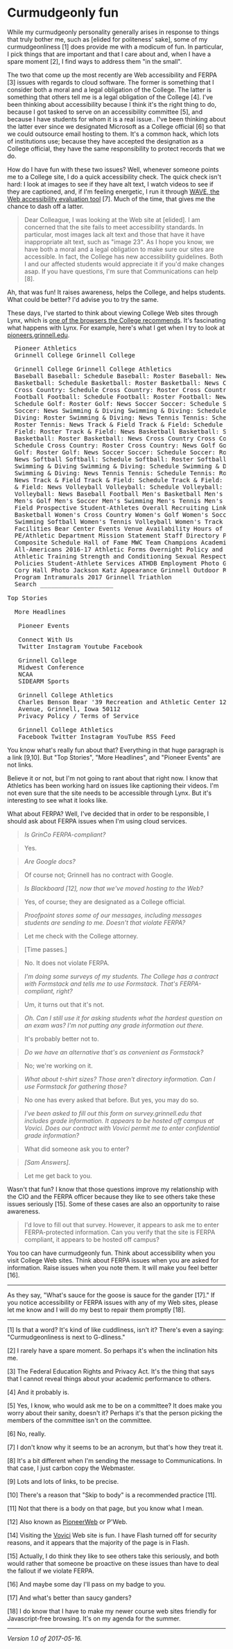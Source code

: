 Curmudgeonly fun
================

While my curmudgeonly personality generally arises in response to
things that truly bother me, such as [elided for politeness' sake],
some of my curmudgeonliness [1] does provide me with a modicum of
fun.  In particular, I pick things that are important and that I
care about and, when I have a spare moment [2], I find ways to
address them "in the small".

The two that come up the most recently are Web accessibility and FERPA
[3] issues with regards to cloud software.  The former is something that I
consider both a moral and a legal obligation of the College.  The latter
is something that others tell me is a legal obligation of the College
[4].  I've been thinking about accessibility because I think it's the
right thing to do, because I got tasked to serve on an accessibility
committee [5], and because I have students for whom it is a real issue..
I've been thinking about the latter ever since we designated Microsoft as
a College official [6] so that we could outsource email hosting to them.
It's a common hack, which lots of institutions use; because they have
accepted the designation as a College official, they have the same
responsibility to protect records that we do.

How do I have fun with these two issues?  Well, whenever someone points
me to a College site, I do a quick accessibility check.  The quick
check isn't hard: I look at images to see if they have alt text,
I watch videos to see if they are captioned, and, if I'm feeling
energetic, I run it through [WAVE, the Web accessibility evaluation
tool](http://wave.webaim.org/) [7].  Much of the time, that gives me
the chance to dash off a latter.

> Dear Colleague, I was looking at the Web site at [elided].
I am concerned that the site fails to meet accessibility standards.
In particular, most images lack alt text and those that have it have
inappropriate alt text, such as "image 23".  As I hope you know, we have
both a moral and a legal obligation to make sure our sites are accessible.
In fact, the College has new accessibility guidelines.  Both I and
our affected students would appreciate it if you'd make changes asap.
If you have questions, I'm sure that Communications can help [8].

Ah, that was fun!  It raises awareness, helps the College, and helps 
students.  What could be better?  I'd advise you to try the same.

These days, I've started to think about viewing College Web
sites through Lynx, which is [one of the browsers the College
recommends](http://www.grinnell.edu/accessibility-statement).  It's
fascinating what happens with Lynx.  For example, here's what I get when
I try to look at [pioneers.grinnell.edu](http://pioneers.grinnell.edu/).

<pre>
  Pioneer Athletics
  Grinnell College Grinnell College

  Grinnell College Grinnell College Athletics
  Baseball Baseball: Schedule Baseball: Roster Baseball: News Basketball
  Basketball: Schedule Basketball: Roster Basketball: News Cross Country
  Cross Country: Schedule Cross Country: Roster Cross Country: News
  Football Football: Schedule Football: Roster Football: News Golf Golf:
  Schedule Golf: Roster Golf: News Soccer Soccer: Schedule Soccer: Roster
  Soccer: News Swimming & Diving Swimming & Diving: Schedule Swimming &
  Diving: Roster Swimming & Diving: News Tennis Tennis: Schedule Tennis:
  Roster Tennis: News Track & Field Track & Field: Schedule Track &
  Field: Roster Track & Field: News Basketball Basketball: Schedule
  Basketball: Roster Basketball: News Cross Country Cross Country:
  Schedule Cross Country: Roster Cross Country: News Golf Golf: Schedule
  Golf: Roster Golf: News Soccer Soccer: Schedule Soccer: Roster Soccer:
  News Softball Softball: Schedule Softball: Roster Softball: News
  Swimming & Diving Swimming & Diving: Schedule Swimming & Diving: Roster
  Swimming & Diving: News Tennis Tennis: Schedule Tennis: Roster Tennis:
  News Track & Field Track & Field: Schedule Track & Field: Roster Track
  & Field: News Volleyball Volleyball: Schedule Volleyball: Roster
  Volleyball: News Baseball Football Men's Basketball Men's Cross Country
  Men's Golf Men's Soccer Men's Swimming Men's Tennis Men's Track and
  Field Prospective Student-Athletes Overall Recruiting Link Women's
  Basketball Women's Cross Country Women's Golf Women's Soccer Women's
  Swimming Softball Women's Tennis Volleyball Women's Track and Field
  Facilities Bear Center Events Venue Availability Hours of Operation
  PE/Athletic Department Mission Statement Staff Directory Pioneer
  Composite Schedule Hall of Fame MWC Team Champions Academic
  All-Americans 2016-17 Athletic Forms Overnight Policy and Release Form
  Athletic Training Strength and Conditioning Sexual Respect Policy
  Policies Student-Athlete Services ATHDB Employment Photo Gallery by
  Cory Hall Photo Jackson Katz Appearance Grinnell Outdoor Recreation
  Program Intramurals 2017 Grinnell Triathlon
  Search ____________________

Top Stories

  More Headlines

   Pioneer Events

   Connect With Us
   Twitter Instagram Youtube Facebook

   Grinnell College
   Midwest Conference
   NCAA
   SIDEARM Sports

   Grinnell College Athletics
   Charles Benson Bear '39 Recreation and Athletic Center 1201 10th
   Avenue, Grinnell, Iowa 50112
   Privacy Policy / Terms of Service

   Grinnell College Athletics
   Facebook Twitter Instagram YouTube RSS Feed
</pre>

You know what's really fun about that?  Everything in that huge paragraph
is a link [9,10].   But "Top Stories", "More Headlines", and "Pioneer Events"
are not links.

Believe it or not, but I'm not going to rant about that right now.  I know
that Athletics has been working hard on issues like captioning their videos.
I'm not even sure that the site needs to be accessible through Lynx.  But
it's interesting to see what it looks like.

What about FERPA?  Well, I've decided that in order to be responsible,
I should ask about FERPA issues when I'm using cloud services.  

> *Is GrinCo FERPA-compliant?*  

> Yes.  

> *Are Google docs?*  

> Of course not; Grinnell has no contract with Google.  

> *Is Blackboard [12], now that we've moved hosting to the Web?*  

> Yes, of course; they are designated as a College official.  

> *Proofpoint stores some of our messages, including messages
students are sending to me.  Doesn't that violate FERPA?*  

> Let me check with the College attorney.  

> [Time passes.]

> No.  It does not violate FERPA.

> *I'm doing some surveys of my students.  The College has a contract with
Formstack and tells me to use Formstack.  That's FERPA-compliant, right?*

> Um, it turns out that it's not.

> *Oh.  Can I still use it for asking students what the hardest question
on an exam was?  I'm not putting any grade information out there.*  

> It's probably better not to.  

> *Do we have an alternative that's as convenient as Formstack?*  

> No; we're working on it.  

> *What about t-shirt sizes?  Those aren't directory information.
Can I use Formstack for gathering those?*  

> No one has every asked that before.  But yes, you may do so.  

> *I've been asked to fill out this form on survey.grinnell.edu that
includes grade information.  It appears to be hosted off campus at Vovici.
Does our contract with Vovici permit me to enter confidential grade
information?*

> What did someone ask you to enter?  

> *[Sam Answers]*.  

> Let me get back to you.

Wasn't that fun?  I know that those questions improve my relationship
with the CIO and the FERPA officer because they like to see others take
these issues seriously [15].  Some of these cases are also an opportunity
to raise awareness.

> I'd love to fill out that survey.  However, it appears to ask me to
enter FERPA-protected information.  Can you verify that the site is
FERPA compliant, it appears to be hosted off campus?

You too can have curmudgeonly fun.  Think about accessibility when
you visit College Web sites.  Think about FERPA issues when you are
asked for information.  Raise issues when you note them.  It will make
you feel better [16].  

---

As they say, "What's sauce for the goose is sauce for the gander [17]."  If
you notice accessibility or FERPA issues with any of my Web sites, please
let me know and I will do my best to repair them promptly [18].  

---

[1] Is that a word?  It's kind of like cuddliness, isn't it?  There's
even a saying: "Curmudgeonliness is next to G-dliness."

[2] I rarely have a spare moment.  So perhaps it's when the inclination
hits me.

[3] The Federal Education Rights and Privacy Act.  It's the thing that
says that I cannot reveal things about your academic performance to others.

[4] And it probably is.

[5] Yes, I know, who would ask me to be on a committee?  It does make
you worry about their sanity, doesn't it?  Perhaps it's that the person
picking the members of the committee isn't on the committee.

[6] No, really.

[7] I don't know why it seems to be an acronym, but that's how they
treat it.

[8] It's a bit different when I'm sending the message to Communications.
In that case, I just carbon copy the Webmaster.

[9] Lots and lots of links, to be precise.

[10] There's a reason that "Skip to body" is a recommended practice [11].

[11] Not that there is a body on that page, but you know what I mean.

[12] Also known as [PioneerWeb](https://pioneerweb.grinnell.edu) or P'Web.

[14] Visiting the [Vovici](http://vovici.net/) Web site is fun.  I have
Flash turned off for security reasons, and it appears that the majority
of the page is in Flash.

[15] Actually, I do think they like to see others take this seriously,
and both would rather that someone be proactive on these issues than
have to deal the fallout if we violate FERPA.

[16] And maybe some day I'll pass on my badge to you.

[17] And what's better than saucy ganders?

[18] I do know that I have to make my newer course web sites friendly
for Javascript-free browsing.  It's on my agenda for the summer.

---

*Version 1.0 of 2017-05-16.*
